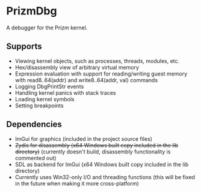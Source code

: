 # PrizmDbg
A debugger for the Prizm kernel.
## Supports
- Viewing kernel objects, such as processes, threads, modules, etc.
- Hex/disassembly view of arbitrary virtual memory
- Expression evaluation with support for reading/writing guest memory with read8..64(addr) and write8..64(addr, val) commands
- Logging DbgPrintStr events
- Handling kernel panics with stack traces
- Loading kernel symbols
- Setting breakpoints
## Dependencies
- ImGui for graphics (included in the project source files)
- ~~Zydis for disassembly (x64 Windows built copy included in the lib directory)~~ (currently doesn't build, disassembly functionality is commented out)
- SDL as backend for ImGui (x64 Windows built copy included in the lib directory)
- Currently uses Win32-only I/O and threading functions (this will be fixed in the future when making it more cross-platform)